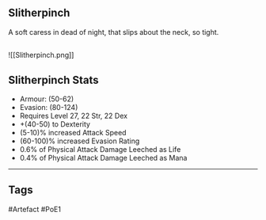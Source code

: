 ## Slitherpinch
A soft caress in dead of night,
that slips about the neck, so tight.
##
![[Slitherpinch.png]]
## Slitherpinch Stats
- Armour: (50-62)
- Evasion: (80-124)
- Requires Level 27, 22 Str, 22 Dex
- +(40-50) to Dexterity
- (5-10)% increased Attack Speed
- (60-100)% increased Evasion Rating
- 0.6% of Physical Attack Damage Leeched as Life
- 0.4% of Physical Attack Damage Leeched as Mana


---
## Tags
#Artefact
#PoE1